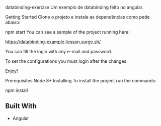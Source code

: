 databinding-exercise
Um exemplo de databinding feito no angular.

Getting Started
Clone o projeto e instale as dependências como pede abaixo:

npm start
You can see a sample of the project running here:

https://databinding-example-lesson.surge.sh/

You can fill the login with any e-mail and password.

To set the configurations you must login after the changes.

Enjoy!

Prerequisites
Node 8+
Installing
To install the project run the commands:

npm install

## Built With

* Angular
